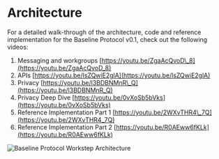 # Architecture

For a detailed walk-through of the architecture, code and reference implementation for the Baseline Protocol v0.1, check out the following videos:

1. Messaging and workgroups [https://youtu.be/ZgaAcQvoD\_8](https://youtu.be/ZgaAcQvoD_8)
2. APIs [https://youtu.be/lsZQwiE2glA](https://youtu.be/lsZQwiE2glA)
3. Privacy [https://youtu.be/l3BDBNMnR\_Q](https://youtu.be/l3BDBNMnR_Q)
4. Privacy Deep Dive [https://youtu.be/0vXoSb5bVks](https://youtu.be/0vXoSb5bVks)
5. Reference Implementation Part 1 [https://youtu.be/2WXvTHR4\_7Q](https://youtu.be/2WXvTHR4_7Q)
6. Reference Implementation Part 2 [https://youtu.be/R0AEww6fKLk](https://youtu.be/R0AEww6fKLk)

![Baseline Protocol Workstep Architecture](https://user-images.githubusercontent.com/161261/86484557-79504f00-bd24-11ea-8edb-d665cb55db20.png)



